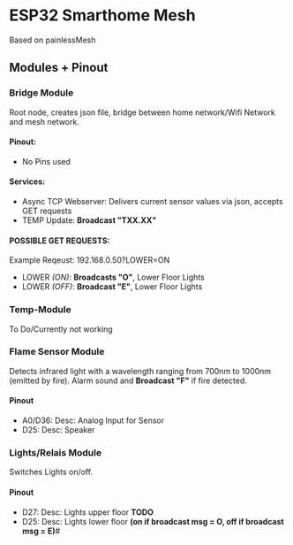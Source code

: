 # ESP32 Smarthome Mesh
Based on painlessMesh

## Modules + Pinout

### Bridge Module
Root node, creates json file, bridge between home network/Wifi Network and mesh network.

#### Pinout: 
* No Pins used

#### Services:
* Async TCP Webserver: Delivers current sensor values via json, accepts GET requests
* TEMP Update: **Broadcast "TXX.XX"**

#### POSSIBLE GET REQUESTS:

Example Reqeust: 192.168.0.50?LOWER=ON

* LOWER *(ON)*:  **Broadcasts "O"**, Lower Floor Lights
* LOWER *(OFF)*:  **Broadcast "E"**, Lower Floor Lights

### Temp-Module
To Do/Currently not working

### Flame Sensor Module
Detects infrared light with a wavelength ranging from 700nm to 1000nm (emitted by fire). Alarm sound and **Broadcast "F"** if fire detected.

#### Pinout
* A0/D36: Desc: Analog Input for Sensor
* D25: Desc: Speaker

### Lights/Relais Module
Switches Lights on/off. 

#### Pinout
* D27: Desc: Lights upper floor **TODO**
* D25: Desc: Lights lower floor **(on if broadcast msg = O, off if broadcast msg = E)**#
